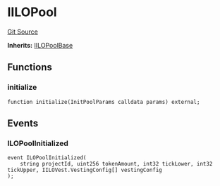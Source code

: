 # IILOPool
[Git Source](https://github.com/KYRDTeam/ilo-contracts/blob/af88dd9b3e8283ab97b6c9511aeb7bb607e3649d/src/interfaces/IILOPool.sol)

**Inherits:**
[IILOPoolBase](/src/interfaces/IILOPoolBase.sol/interface.IILOPoolBase.md)


## Functions
### initialize


```solidity
function initialize(InitPoolParams calldata params) external;
```

## Events
### ILOPoolInitialized

```solidity
event ILOPoolInitialized(
    string projectId, uint256 tokenAmount, int32 tickLower, int32 tickUpper, IILOVest.VestingConfig[] vestingConfig
);
```

